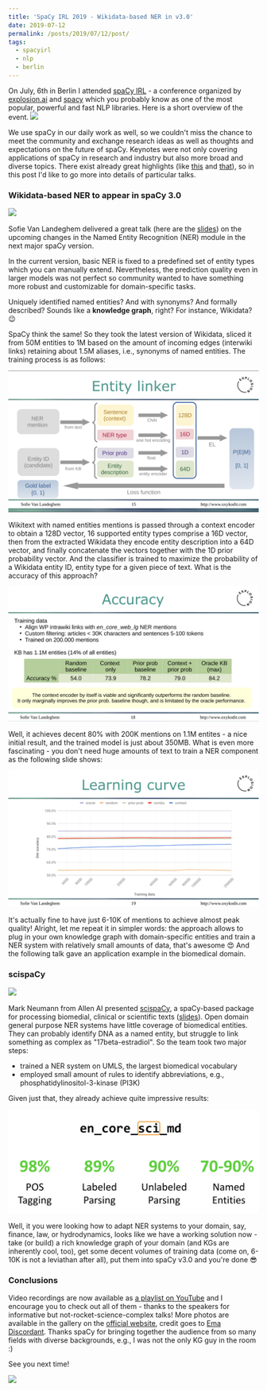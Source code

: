 ```yaml
---
title: 'SpaCy IRL 2019 - Wikidata-based NER in v3.0'
date: 2019-07-12
permalink: /posts/2019/07/12/post/
tags:
  - spacyirl
  - nlp
  - berlin
---
```

On July, 6th in Berlin I attended [spaCy IRL](https://irl.spacy.io/2019) - a conference organized by [explosion.ai](https://explosion.ai/) and [spacy](https://spacy.io/) which you probably know as one of the most popular, powerful and fast NLP libraries. Here is a short overview of the event.
![](https://d33wubrfki0l68.cloudfront.net/ea71ef11a36bd7a2188096727d3103225726caa3/277f0/static/logo-105101938b9bc43bbb9d3d13ea3bc630.svg)

We use spaCy in our daily work as well, so we couldn't miss the chance to meet the community and exchange research ideas as well as thoughts and expectations on the future of spaCy. 
Keynotes were not only covering applications of spaCy in research and industry but also more broad and diverse topics.
There exist already great highlights (like [this](https://www.linkedin.com/pulse/spacyirl-2019-conference-overview-ivan-bilan/) and [that](https://medium.com/@arnelapnin/highlights-from-spacy-irl-802229333785)), so in this post I'd like to go more into details of particular talks.


### Wikidata-based NER to appear in spaCy 3.0
![](https://irl.spacy.io/static/IMG_6246-21dfa3fa389e10392f3c70425d80055b.jpg)

Sofie Van Landeghem delivered a great talk (here are the [slides](https://tinyurl.com/entity-linking-spacy)) on the upcoming changes in the Named Entity Recognition (NER) module in the next major spaCy version.

In the current version, basic NER is fixed to a predefined set of entity types which you can manually extend. 
Nevertheless, the prediction quality even in larger models was not perfect so community wanted to have something more robust and customizable for domain-specific tasks.

Uniquely identified named entities? And with synonyms? And formally described? Sounds like a **knowledge graph**, right? For instance, Wikidata? :wink:

SpaCy think the same! So they took the latest version of Wikidata, sliced it from 50M entities to 1M based on the amount of incoming edges (interwiki links) retaining about 1.5M aliases, i.e., synonyms of named entities.
The training process is as follows:

![](/images/spacyirl/spacy3_ner1.png)  

Wikitext with named entities mentions is passed through a context encoder to obtain a 128D vector, 16 supported entity types comprise a 16D vector, then from the extracted Wikidata they encode entity description into a 64D vector, and finally concatenate the vectors together with the 1D prior probability vector. 
And the classifier is trained to maximize the probability of a Wikidata entity ID, entity type for a given piece of text. What is the accuracy of this approach?

![](/images/spacyirl/spacy3_ner3.png)

Well, it achieves decent 80% with 200K mentions on 1.1M entites - a nice initial result, and the trained model is just about 350MB.
What is even more fascinating - you don't need huge amounts of text to train a NER component as the following slide shows:

![](/images/spacyirl/spacy3_ner2.png)  

It's actually fine to have just 6-10K of mentions to achieve almost peak quality!
Alright, let me repeat it in simpler words: the approach allows to plug in your own knowledge graph with domain-specific entities and train a NER system with relatively small amounts of data, that's awesome :heart_eyes: And the following talk gave an application example in the biomedical domain.

### scispaCy
![](https://irl.spacy.io/static/IMG_6291-1cf735a9499277d5e41f48b44a436725.jpg)

Mark Neumann from Allen AI presented [scispaCy](https://allenai.github.io/scispacy/), a spaCy-based package for processing biomedial, clinical or scientific texts ([slides](https://docs.google.com/presentation/d/1CEc3pTMLX-XV1zgirydhURZdcNlgB2l4TXQv6mxLhy8/edit#slide=id.p)).
Open domain general purpose NER systems have little coverage of biomedical entities. 
They can probably identify DNA as a named entity, but struggle to link something as complex as "17beta-estradiol".
So the team took two major steps:
* trained a NER system on UMLS, the largest biomedical vocabulary
* employed small amount of rules to identify abbreviations, e.g., phosphatidylinositol-3-kinase (PI3K)

Given just that, they already achieve quite impressive results:

![](/images/spacyirl/spacy3_ner4.png)  

Well, it you were looking how to adapt NER systems to your domain, say, finance, law, or hydrodynamics, looks like we have a working solution now - take (or build) a rich knowledge graph of your domain (and KGs are inherently cool, too), get some decent volumes of training data (come on, 6-10K is not a leviathan after all), put them into spaCy v3.0 and you're done :sunglasses:

### Conclusions

Video recordings are now available as [a playlist on YouTube](https://www.youtube.com/playlist?list=PLBmcuObd5An4UC6jvK_-eSl6jCvP1gwXc) and I encourage you to check out all of them - thanks to the speakers for informative but not-rocket-science-complex talks!
More photos are available in the gallery on the [official website](https://irl.spacy.io/2019/#photos), credit goes to [Ema Discordant](https://www.instagram.com/ema_discordant/).
Thanks spaCy for bringing together the audience from so many fields with diverse backgrounds, e.g., I was not the only KG guy in the room :)

See you next time!

![](https://irl.spacy.io/static/IMG_6112-78cf6b86f2d22b8e7e59b44a82cd988f.jpg)






